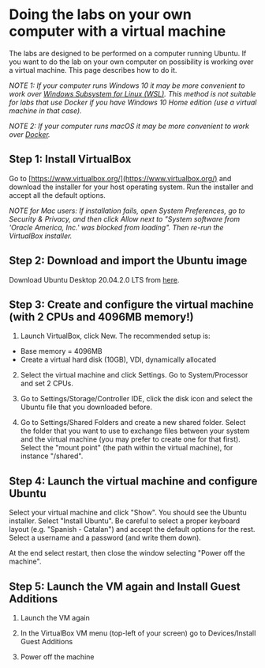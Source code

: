 # Doing the labs on your own computer with a virtual machine

The labs are designed to be performed on a computer running Ubuntu. If you want to do the lab on your own computer on possibility is working over a virtual machine. This page describes how to do it.

*NOTE 1: If your computer runs Windows 10 it may be more convenient to work over [Windows Subsystem for Linux (WSL)](./wsl.md). This method is not suitable for labs that use Docker if you have Windows 10 Home edition (use a virtual machine in that case).*

*NOTE 2: If your computer runs macOS it may be more convenient to work over [Docker](./docker.md).*

## Step 1: Install VirtualBox

Go to  [https://www.virtualbox.org/](https://www.virtualbox.org/) and download the installer for your host operating system. Run the installer and accept all the default options.

*NOTE for Mac users: If installation fails, open System Preferences, go to Security & Privacy, and then click Allow next to "System software from 'Oracle America, Inc.' was blocked from loading". Then re-run the VirtualBox installer.*

## Step 2: Download and import the Ubuntu image

Download Ubuntu Desktop 20.04.2.0 LTS from [here](https://releases.ubuntu.com/20.04/ubuntu-20.04.2.0-desktop-amd64.iso).

## Step 3: Create and configure the virtual machine (with 2 CPUs and 4096MB memory!)

1. Launch VirtualBox, click New. The recommended setup is:

- Base memory = 4096MB
- Create a virtual hard disk (10GB), VDI, dynamically allocated

2. Select the virtual machine and click Settings. Go to System/Processor and set 2 CPUs.

3. Go to Settings/Storage/Controller IDE, click the disk icon and select the Ubuntu file that you downloaded before.

4. Go to Settings/Shared Folders and create a new shared folder. Select the folder that you want to use to exchange files between your system and the virtual machine (you may prefer to create one for that first). Select the "mount point" (the path within the virtual machine), for instance "/shared".  

## Step 4: Launch the virtual machine and configure Ubuntu

Select your virtual machine and click "Show". You should see the Ubuntu installer. Select "Install Ubuntu". Be careful to select a proper keyboard layout (e.g. "Spanish - Catalan") and accept the default options for the rest. Select a username and a password (and write them down). 

At the end select restart, then close the window selecting "Power off the machine".

## Step 5: Launch the VM again and Install Guest Additions

1. Launch the VM again

2. In the VirtualBox VM menu (top-left of your screen) go to Devices/Install Guest Additions

3. Power off the machine
